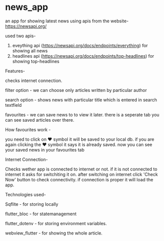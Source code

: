 # news_app
an app for showing latest news using apis from the website- https://newsapi.org/

used two apis-
1. eveything api (https://newsapi.org/docs/endpoints/everything) for showing all news
2. headlines api (https://newsapi.org/docs/endpoints/top-headlines) for showing top-headlines

Features-

checks internet connection.

filter option - we can choose only articles written by particular author

search option - shows news with particular title which is entered in search textfield

favourites - we can save news to to view it later. there is a seperate tab you can see saved articles over there.

How favourites work -

you need to click on ❤️ symbol it will be saved to your local db. 
if you are again clicking the ❤️ symbol it says it is already saved.
now you can see your saved news in your favourites tab

Internet Connection-

Checks wether app is connected to internet or not. 
if it is not connected to internet it asks for switchiting it on. 
after switching on internet click 'Check Now' button to check connectivity. 
if connection is proper it will load the app.


Technologies used-

Sqflite - for storing locally

flutter_bloc - for statemanagement

flutter_dotenv - for storing environment variables.

webview_flutter - for showing the whole article.





